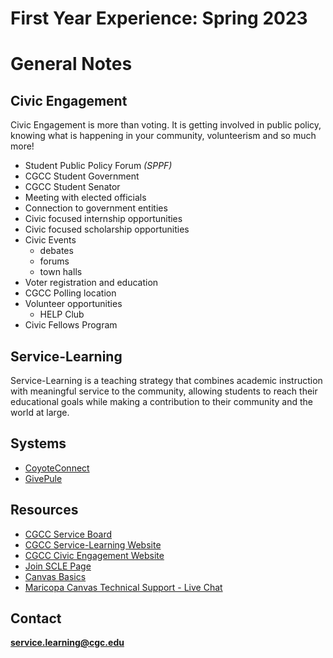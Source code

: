 # First Year Experience: Spring 2023

# General Notes



## Civic Engagement

Civic Engagement is more than voting. It is getting 
involved in public policy, knowing what is happening in your 
community, volunteerism and so much more!

- Student Public Policy Forum _(SPPF)_
- CGCC Student Government
- CGCC Student Senator
- Meeting with elected officials
- Connection to government entities
- Civic focused internship opportunities
- Civic focused scholarship opportunities
- Civic Events
  - debates
  - forums
  - town halls
- Voter registration and education
- CGCC Polling location
- Volunteer opportunities
  - HELP Club
- Civic Fellows Program

## Service-Learning

Service-Learning is a teaching strategy that combines academic instruction with 
meaningful service to the community, allowing students to reach their 
educational goals while making a contribution to their community and the world 
at large.

## Systems 

- [CoyoteConnect](https://cgc.campuslabs.com/engage/)
- [GivePule](https://cgc.givepulse.com/)

## Resources

- [CGCC Service Board](https://r20.rs6.net/tn.jsp?f=001MPnwVMaIbqUr-MtYJVCHCyh64nBhSEG7VRj7sVymCW_Lu2eVctkerfdbMny9oHlA1WBpPLZ3sMxZJmLUbhfwDdeFO4Jfpta08ONdCb2uvwttPiVpOBJjAMCleVDg0psOrbctBhnF8OzdvHvQ68vY_g==&c=-csm_1abcN4IRLmaexHbnSeOPAgZazXVzzAe2XpkE5SWPRogqDKs9w==&ch=6qC1vf0CFxoXn-i61Y6tQ3m7aMQT0fZzuMXhMxsyopFHVfl0Vx0aLw==)
- [CGCC Service-Learning Website](https://r20.rs6.net/tn.jsp?f=001MPnwVMaIbqUr-MtYJVCHCyh64nBhSEG7VRj7sVymCW_Lu2eVctkeremRDnvISf8yWlF1dmkFMC2Tzke1hbeYibQO3mpKwg0FzISQ_jTQ6GFX7vjcjv5DdmKa7a9y3utPLwMML9-ObAcmssvvgyIvcLWv1P45aujnuO3TMHWBOSfkr3m-adqglcK48xC7-6VoOlI0hRXcaC838GZFXo2UZg==&c=-csm_1abcN4IRLmaexHbnSeOPAgZazXVzzAe2XpkE5SWPRogqDKs9w==&ch=6qC1vf0CFxoXn-i61Y6tQ3m7aMQT0fZzuMXhMxsyopFHVfl0Vx0aLw==)
- [CGCC Civic Engagement Website](https://r20.rs6.net/tn.jsp?f=001MPnwVMaIbqUr-MtYJVCHCyh64nBhSEG7VRj7sVymCW_Lu2eVctkerd_06yODVPtvdwj8htfZg_6DInRZ5uz1w9u1E3NPg73xM-u9GY9M4rakoDxsyq35tlpahwQ9m7qOnG_BVx3faEf9Cxof1POOvQAuq9EtWIZoZpMh6CYzFYNvU46ipguVjAQcyK1Z7wwDRr-JFQnqQ8g=&c=-csm_1abcN4IRLmaexHbnSeOPAgZazXVzzAe2XpkE5SWPRogqDKs9w==&ch=6qC1vf0CFxoXn-i61Y6tQ3m7aMQT0fZzuMXhMxsyopFHVfl0Vx0aLw==)
- [Join SCLE Page](https://cgc.campuslabs.com/engage/organization/slce)
- [Canvas Basics](https://community.canvaslms.com/t5/Canvas-Basics-Guide/tkb-p/basics)
- [Maricopa Canvas Technical Support - Live Chat](https://chat.edusupportcenter.com/chat/websiteChat?short_name=maricopa_hd&key=maricopahd1662)

## Contact

**service.learning@cgc.edu**

